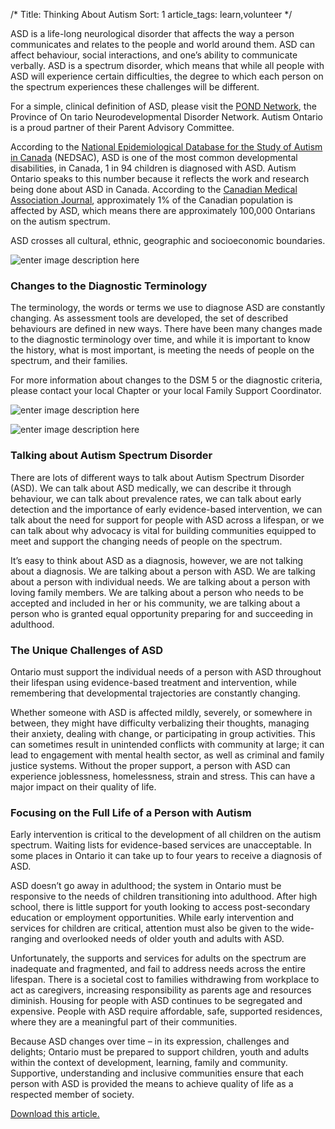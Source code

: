 /*
Title: Thinking About Autism
Sort: 1
article_tags: learn,volunteer
*/


ASD is a life-long neurological disorder that affects the way a person communicates and relates to the people and world around them. ASD can affect behaviour, social interactions, and one’s ability to communicate verbally. ASD is a spectrum disorder, which means that while all people with ASD will experience certain difficulties, the degree to which each person on the spectrum experiences these challenges will be different.

For a simple, clinical definition of ASD, please visit the [POND Network](http://pond-network.ca/master-categories/autism-spectrum-disorder-asd/), the Province of On
tario Neurodevelopmental Disorder Network. Autism Ontario is a proud partner of their Parent Advisory Committee.

According to the [National Epidemiological Database for the Study of Autism in Canada](http://autismontario.novosolutions.net/default.asp?SID=&Lang=1&id=133&Lang=1&SID=) (NEDSAC), ASD is one of the most common developmental disabilities, in Canada, 1 in 94 children is diagnosed with ASD. Autism Ontario speaks to this number because it reflects the work and research being done about ASD in Canada. According to the [Canadian Medical Association Journal](www.autismontario.com/Client/ASO/AO.nsf/object/ASDReview2014/$file/ASD+-+Review+of+Evidence+Based+Practice4.pdf), approximately 1% of the Canadian population is affected by ASD, which means there are approximately 100,000 Ontarians on the autism spectrum.

ASD crosses all cultural, ethnic, geographic and socioeconomic boundaries.

![enter image description here](http://autismontario.novosolutions.net/admin/virtual/imgs/DSMEN.png)

### Changes to the Diagnostic Terminology

The terminology, the words or terms we use to diagnose ASD are constantly changing. As assessment tools are developed, the set of described behaviours are defined in new ways. There have been many changes made to the diagnostic terminology over time, and while it is important to know the history, what is most important, is meeting the needs of people on the spectrum, and their families.

For more information about changes to the DSM 5 or the diagnostic criteria, please contact your local Chapter or your local Family Support Coordinator.

![enter image description here](http://autismontario.novosolutions.net/admin/virtual/imgs/Prism.png)

![enter image description here](http://autismontario.novosolutions.net/admin/virtual/imgs/Prism.png)

### Talking about Autism Spectrum Disorder

There are lots of different ways to talk about Autism Spectrum Disorder (ASD). We can talk about ASD medically, we can describe it through behaviour, we can talk about prevalence rates, we can talk about early detection and the importance of early evidence-based intervention, we can talk about the need for support for people with ASD across a lifespan, or we can talk about why advocacy is vital for building communities equipped to meet and support the changing needs of people on the spectrum.

It’s easy to think about ASD as a diagnosis, however, we are not talking about a diagnosis. We are talking about a person with ASD. We are talking about a person with individual needs. We are talking about a person with loving family members. We are talking about a person who needs to be accepted and included in her or his community, we are talking about a person who is granted equal opportunity preparing for and succeeding in adulthood.

### The Unique Challenges of ASD

Ontario must support the individual needs of a person with ASD throughout their lifespan using evidence-based treatment and intervention, while remembering that developmental trajectories are constantly changing.

Whether someone with ASD is affected mildly, severely, or somewhere in between, they might have difficulty verbalizing their thoughts, managing their anxiety, dealing with change, or participating in group activities. This can sometimes result in unintended conflicts with community at large; it can lead to engagement with mental health sector, as well as criminal and family justice systems. Without the proper support, a person with ASD can experience joblessness, homelessness, strain and stress. This can have a major impact on their quality of life.

### Focusing on the Full Life of a Person with Autism

Early intervention is critical to the development of all children on the autism spectrum. Waiting lists for evidence-based services are unacceptable. In some places in Ontario it can take up to four years to receive a diagnosis of ASD.

ASD doesn’t go away in adulthood; the system in Ontario must be responsive to the needs of children transitioning into adulthood. After high school, there is little support for youth looking to access post-secondary education or employment opportunities. While early intervention and services for children are critical, attention must also be given to the wide-ranging and overlooked needs of older youth and adults with ASD.

Unfortunately, the supports and services for adults on the spectrum are inadequate and fragmented, and fail to address needs across the entire lifespan. There is a societal cost to families withdrawing from workplace to act as caregivers, increasing responsibility as parents age and resources diminish. Housing for people with ASD continues to be segregated and expensive. People with ASD require affordable, safe, supported residences, where they are a meaningful part of their communities.

Because ASD changes over time – in its expression, challenges and delights; Ontario must be prepared to support children, youth and adults within the context of development, learning, family and community. Supportive, understanding and inclusive communities ensure that each person with ASD is provided the means to achieve quality of life as a respected member of society.

[Download this article.](http://autismontario.novosolutions.net/redirfile.asp?id=380&fstore=&SID=)
